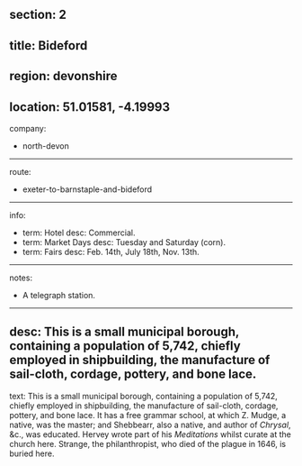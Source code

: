 section: 2
----
title: Bideford
----
region: devonshire
----
location: 51.01581, -4.19993
----
company:
- north-devon
----
route:
- exeter-to-barnstaple-and-bideford
----
info:
- term: Hotel
  desc: Commercial.
- term: Market Days
  desc: Tuesday and Saturday (corn).
- term: Fairs
  desc: Feb. 14th, July 18th, Nov. 13th.
----
notes:
- A telegraph station.
----
desc: This is a small municipal borough, containing a population of 5,742, chiefly employed in shipbuilding, the manufacture of sail-cloth, cordage, pottery, and bone lace.
----
text: This is a small municipal borough, containing a population of 5,742, chiefly employed in shipbuilding, the manufacture of sail-cloth, cordage, pottery, and bone lace. It has a free grammar school, at which Z. Mudge, a native, was the master; and Shebbearr, also a native, and author of <cite>Chrysal</cite>, &c., was educated. Hervey wrote part of his <cite>Meditations</cite> whilst curate at the church here. Strange, the philanthropist, who died of the plague in 1646, is buried here.
